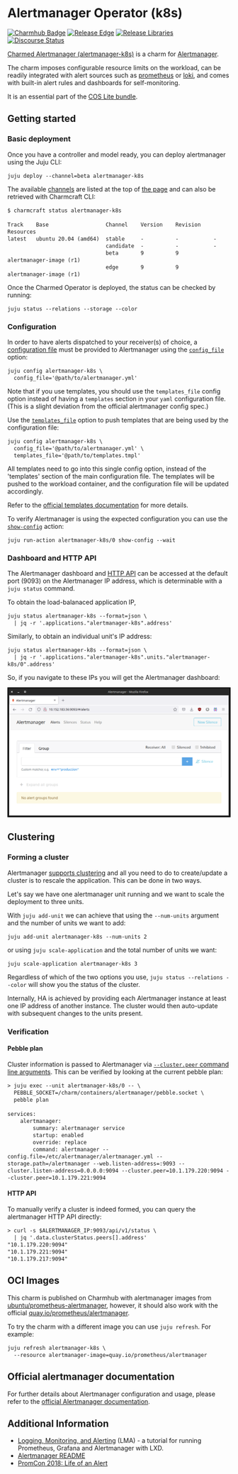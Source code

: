# Alertmanager Operator (k8s)
[![Charmhub Badge](https://charmhub.io/alertmanager-k8s/badge.svg)](https://charmhub.io/alertmanager-k8s)
[![Release Edge](https://github.com/canonical/alertmanager-k8s-operator/actions/workflows/release-edge.yaml/badge.svg)](https://github.com/canonical/alertmanager-k8s-operator/actions/workflows/release-edge.yaml)
[![Release Libraries](https://github.com/canonical/alertmanager-k8s-operator/actions/workflows/release-libs.yaml/badge.svg)](https://github.com/canonical/alertmanager-k8s-operator/actions/workflows/release-libs.yaml)
[![Discourse Status](https://img.shields.io/discourse/status?server=https%3A%2F%2Fdiscourse.charmhub.io&style=flat&label=CharmHub%20Discourse)](https://discourse.charmhub.io)

[Charmed Alertmanager (alertmanager-k8s)][Alertmanager operator] is a charm for
[Alertmanager].

The charm imposes configurable resource limits on the workload, can be readily
integrated with alert sources such as [prometheus][Prometheus operator] or
[loki][Loki operator], and comes with built-in alert rules and dashboards for
self-monitoring.

It is an essential part of the [COS Lite bundle].


[Alertmanager]: https://prometheus.io/docs/alerting/latest/alertmanager/
[COS Lite bundle]: https://charmhub.io/cos-lite
[Loki operator]: https://charmhub.io/loki-k8s
[Prometheus operator]: https://charmhub.io/prometheus-k8s
[Alertmanager operator]: https://charmhub.io/alertmanager-k8s


## Getting started

### Basic deployment

Once you have a controller and model ready, you can deploy alertmanager
using the Juju CLI:

```shell
juju deploy --channel=beta alertmanager-k8s
```

The available [channels](https://snapcraft.io/docs/channels) are listed at the top
of [the page](https://charmhub.io/alertmanager-k8s) and can also be retrieved with
Charmcraft CLI:

```shell
$ charmcraft status alertmanager-k8s

Track    Base                  Channel    Version    Revision    Resources
latest   ubuntu 20.04 (amd64)  stable     -          -           -
                               candidate  -          -           -
                               beta       9          9           alertmanager-image (r1)
                               edge       9          9           alertmanager-image (r1)
```

Once the Charmed Operator is deployed, the status can be checked by running:

```shell
juju status --relations --storage --color
```


### Configuration

In order to have alerts dispatched to your receiver(s) of choice,
a [configuration file](https://www.prometheus.io/docs/alerting/latest/configuration/)
must be provided to Alertmanager using the
[`config_file`](https://charmhub.io/alertmanager-k8s/configure#config_file) option:

```shell
juju config alertmanager-k8s \
  config_file='@path/to/alertmanager.yml'
```

Note that if you use templates, you should use the `templates_file` config option
instead of having a `templates` section in your `yaml` configuration file.
(This is a slight deviation from the official alertmanager config spec.)


Use the [`templates_file`](https://charmhub.io/alertmanager-k8s/configure#templates_file)
option to push templates that are being used by the configuration file:

```shell
juju config alertmanager-k8s \
  config_file='@path/to/alertmanager.yml' \
  templates_file='@path/to/templates.tmpl'
```

All templates need to go into this single config option, instead of
the 'templates' section of the main configuration file. The templates will be
pushed to the workload container, and the configuration file will be updated
accordingly.

Refer to the
[official templates documentation](https://prometheus.io/docs/alerting/latest/notification_examples/)
for more details.


To verify Alertmanager is using the expected configuration you can use the
[`show-config`](https://charmhub.io/alertmanager-k8s/actions#show-config) action:

```shell
juju run-action alertmanager-k8s/0 show-config --wait
```


### Dashboard and HTTP API

The Alertmanager dashboard and
[HTTP API](https://www.prometheus.io/docs/alerting/latest/management_api/)
can be accessed at the default port (9093) on the Alertmanager IP address,
which is determinable with a `juju status` command.

To obtain the load-balanaced application IP,

```shell
juju status alertmanager-k8s --format=json \
  | jq -r '.applications."alertmanager-k8s".address'
```

Similarly, to obtain an individual unit's IP address:

```shell
juju status alertmanager-k8s --format=json \
  | jq -r '.applications."alertmanager-k8s".units."alertmanager-k8s/0".address'
```

So, if you navigate to these IPs you will get the Alertmanager dashboard:

![Alertmanager UI](doc/alertmanager-ui.png)


## Clustering

### Forming a cluster

Alertmanager [supports clustering](https://www.prometheus.io/docs/alerting/latest/alertmanager/#high-availability)
and all you need to do to create/update a cluster is to rescale the application. This can be done in two ways.

Let's say we have one alertmanager unit running and we want to scale the deployment to three units.

With `juju add-unit` we can achieve that using the `--num-units` argument and the number of units we want to add:

```shell
juju add-unit alertmanager-k8s --num-units 2
```

or using `juju scale-application` and the total number of units we want:

```shell
juju scale-application alertmanager-k8s 3
```

Regardless of which of the two options you use, `juju status --relations --color` will show you the status of the cluster.


Internally, HA is achieved by providing each Alertmanager instance at least one IP address of another instance. The cluster would then auto-update with subsequent changes to the units present.

### Verification



#### Pebble plan
Cluster information is passed to Alertmanager via [`--cluster.peer` command line arguments](https://github.com/prometheus/alertmanager#high-availability). This can be verified by looking at the current pebble plan:

```shell
> juju exec --unit alertmanager-k8s/0 -- \
  PEBBLE_SOCKET=/charm/containers/alertmanager/pebble.socket \
  pebble plan

services:
    alertmanager:
        summary: alertmanager service
        startup: enabled
        override: replace
        command: alertmanager --config.file=/etc/alertmanager/alertmanager.yml --storage.path=/alertmanager --web.listen-address=:9093 --cluster.listen-address=0.0.0.0:9094 --cluster.peer=10.1.179.220:9094 --cluster.peer=10.1.179.221:9094
```
#### HTTP API
To manually verify a cluster is indeed formed, you can query the alertmanager HTTP API directly:

```shell
> curl -s $ALERTMANAGER_IP:9093/api/v1/status \
  | jq '.data.clusterStatus.peers[].address'
"10.1.179.220:9094"
"10.1.179.221:9094"
"10.1.179.217:9094"
```


## OCI Images
This charm is published on Charmhub with alertmanager images from
[ubuntu/prometheus-alertmanager], however, it should also work with the
official [quay.io/prometheus/alertmanager].

To try the charm with a different image you can use `juju refresh`. For example:

```shell
juju refresh alertmanager-k8s \
  --resource alertmanager-image=quay.io/prometheus/alertmanager
```


[ubuntu/prometheus-alertmanager]: https://hub.docker.com/r/ubuntu/prometheus-alertmanager
[quay.io/prometheus/alertmanager]: https://quay.io/repository/prometheus/alertmanager?tab=tags


## Official alertmanager documentation

For further details about Alertmanager configuration and usage, please refer to
the [official Alertmanager documentation](https://www.prometheus.io/docs/alerting/latest/overview/).


## Additional Information
- [Logging, Monitoring, and Alerting](https://discourse.ubuntu.com/t/logging-monitoring-and-alerting/19151) (LMA) -
  a tutorial for running Prometheus, Grafana and Alertmanager with LXD.
- [Alertmanager README](https://github.com/prometheus/alertmanager)
- [PromCon 2018: Life of an Alert](https://youtube.com/watch?v=PUdjca23Qa4)
